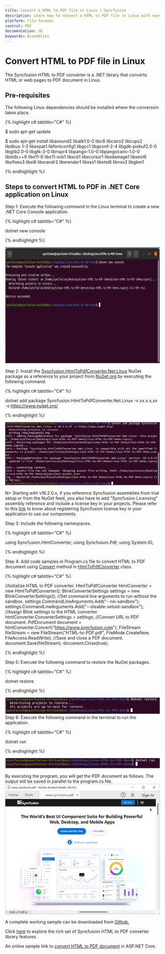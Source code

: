 ```yaml
---
title: Convert a HTML to PDF file in Linux | Syncfusion
description: Learn how to convert a HTML to PDF file in Linux with easy steps using Syncfusion .NET HTML converter library.
platform: file-formats
control: PDF
documentation: UG
keywords: Assemblies
---
```


# Convert HTML to PDF file in Linux

The Syncfusion HTML to PDF converter is a .NET library that converts HTML or web pages to PDF document in Linux.
## Pre-requisites

The following Linux dependencies should be installed where the conversion takes place. 

{% highlight c# tabtitle="C#" %}

$ sudo apt-get update

$ sudo apt-get install libasound2 libatk1.0-0 libc6 libcairo2 libcups2 libdbus-1-3 libexpat1 libfontconfig1 libgcc1 libgconf-2-4 libgdk-pixbuf2.0-0 libglib2.0-0 libgtk-3-0 libnspr4 libpango-1.0-0 libpangocairo-1.0-0 libstdc++6 libx11-6 libx11-xcb1 libxcb1 libxcursor1 libxdamage1 libxext6 libxfixes3 libxi6 libxrandr2 libxrender1 libxss1 libxtst6 libnss3 libgbm1

{% endhighlight %}


## Steps to convert HTML to PDF in .NET Core application on Linux

Step 1: Execute the following command in the Linux terminal to create a new .NET Core Console application.

{% highlight c# tabtitle="C#" %}

dotnet new console

{% endhighlight %}

![Convert HTMLToPDF Linux Step1](htmlconversion_images/LinuxStep1.png)  

Step 2: Install the [Syncfusion.HtmlToPdfConverter.Net.Linux](https://www.nuget.org/packages/Syncfusion.HtmlToPdfConverter.Net.Linux/) NuGet package as a reference to your project from [NuGet.org](https://www.nuget.org/) by executing the following command.

{% highlight c# tabtitle="C#" %}

dotnet add package Syncfusion.HtmlToPdfConverter.Net.Linux -v xx.x.x.xx -s https://www.nuget.org/

{% endhighlight %}

![Convert HTMLToPDF Linux Step2](htmlconversion_images/LinuxStep2.png)  

N> Starting with v16.2.0.x, if you reference Syncfusion assemblies from trial setup or from the NuGet feed, you also have to add "Syncfusion.Licensing" assembly reference and include a license key in your projects. Please refer to this [link](https://help.syncfusion.com/common/essential-studio/licensing/overview) to know about registering Syncfusion license key in your application to use our components.

Step 3: Include the following namespaces.

{% highlight c# tabtitle="C#" %}

using Syncfusion.HtmlConverter;
using Syncfusion.Pdf;
using System.IO;

{% endhighlight %}

Step 4:  Add code samples in Program.cs file to convert HTML to PDF document using [Convert](https://help.syncfusion.com/cr/file-formats/Syncfusion.HtmlConverter.HtmlToPdfConverter.html#Syncfusion_HtmlConverter_HtmlToPdfConverter_Convert_System_String_) method in [HtmlToPdfConverter](https://help.syncfusion.com/cr/file-formats/Syncfusion.HtmlConverter.HtmlToPdfConverter.html) class.

{% highlight c# tabtitle="C#" %}

//Initialize HTML to PDF converter. 
HtmlToPdfConverter htmlConverter = new HtmlToPdfConverter();
BlinkConverterSettings settings = new BlinkConverterSettings();
//Set command line arguments to run without the sandbox. 
settings.CommandLineArguments.Add("--no-sandbox");
settings.CommandLineArguments.Add("--disable-setuid-sandbox");
//Assign Blink settings to the HTML converter.
htmlConverter.ConverterSettings = settings;
//Convert URL to PDF document. 
PdfDocument document = htmlConverter.Convert("https://www.syncfusion.com");
FileStream fileStream = new FileStream("HTML-to-PDF.pdf", FileMode.CreateNew, FileAccess.ReadWrite);
//Save and close a PDF document. 
document.Save(fileStream);
document.Close(true);

{% endhighlight %}

Step 5: Execute the following command to restore the NuGet packages.

{% highlight c# tabtitle="C#" %}

dotnet restore

{% endhighlight %}

![Convert HTMLToPDF Linux Step3](htmlconversion_images/LinuxStep3.png)  
Step 6: Execute the following command in the terminal to run the application.

{% highlight c# tabtitle="C#" %}

dotnet run

{% endhighlight %}

![Convert HTMLToPDF Linux Step4](htmlconversion_images/LinuxStep4.png)  

By executing the program, you will get the PDF document as follows. The output will be saved in parallel to the program.cs file.
![Convert HTMLToPDF Linux Step5](htmlconversion_images/htmltopdfoutput.png)  

A complete working sample can be downloaded from [Github.](https://github.com/SyncfusionExamples/html-to-pdf-csharp-examples/tree/master/Linux)

Click [here](https://www.syncfusion.com/document-processing/pdf-framework/net-core/html-to-pdf) to explore the rich set of Syncfusion HTML to PDF converter library features. 

An online sample link to [convert HTML to PDF document](https://ej2.syncfusion.com/aspnetcore/PDF/HtmltoPDF#/material3) in ASP.NET Core. 